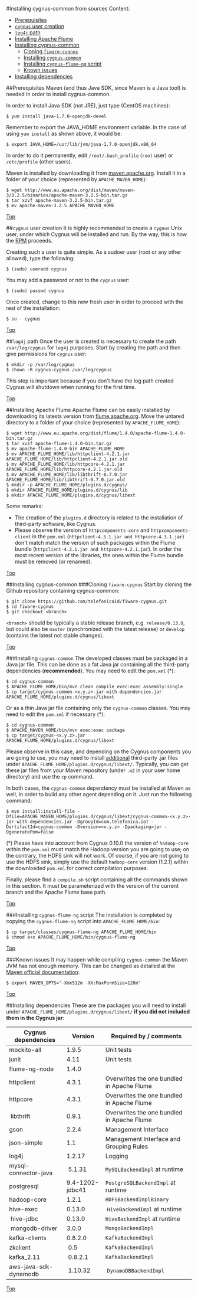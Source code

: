 #<a name="top"></a>Installing cygnus-common from sources
Content:

* [Prerequisites](#section1)
* [`cygnus` user creation](#section2)
* [`log4j` path](#section3)
* [Installing Apache Flume](#section4)
* [Installing cygnus-common](#section5)
    * [Cloning `fiware-cygnus`](#section5.1)
    * [Installing `cygnus-common`](#section5.2)
    * [Installing `cygnus-flume-ng` script](#section5.3)
    * [Known issues](#section5.4)
* [Installing dependencies](#section6)

##<a name="section1"></a>Prerequisites
Maven (and thus Java SDK, since Maven is a Java tool) is needed in order to install cygnus-common.

In order to install Java SDK (not JRE), just type (CentOS machines):

    $ yum install java-1.7.0-openjdk-devel

Remember to export the JAVA_HOME environment variable. In the case of using `yum install` as shown above, it would be:

    $ export JAVA_HOME=/usr/lib/jvm/java-1.7.0-openjdk.x86_64

In order to do it permanently, edit `/root/.bash_profile` (`root` user) or `/etc/profile` (other users).

Maven is installed by downloading it from [maven.apache.org](http://maven.apache.org/download.cgi). Install it in a folder of your choice (represented by `APACHE_MAVEN_HOME`):

    $ wget http://www.eu.apache.org/dist/maven/maven-3/3.2.5/binaries/apache-maven-3.2.5-bin.tar.gz
    $ tar xzvf apache-maven-3.2.5-bin.tar.gz
    $ mv apache-maven-3.2.5 APACHE_MAVEN_HOME

[Top](#top)

##<a name="section2"></a>`cygnus` user creation
It is highly recommended to create a `cygnus` Unix user, under which Cygnus will be installed and run. By the way, this is how the [RPM](./install_with_rpm.md) proceeds.

Creating such a user is quite simple. As a sudoer user (root or any other allowed), type the following:

    $ (sudo) useradd cygnus

You may add a password or not to the `cygnus` user:

    $ (sudo) passwd cygnus

Once created, change to this new fresh user in order to proceed with the rest of the installation:

    $ su - cygnus

[Top](#top)

##<a name="section3"></a>`log4j` path
Once the user is created is necessary to create the path `/var/log/cygnus` for `log4j` purposes. Start by creating the path and then give permissions for `cygnus` user:

    $ mkdir -p /var/log/cygnus
    $ chown -R cygnus:cygnus /var/log/cygnus

This step is important because if you don't have the log path created Cygnus will shutdown when running for the first time.

[Top](#top)

##<a name="section4"></a>Installing Apache Flume
Apache Flume can be easily installed by downloading its latests version from [flume.apache.org](http://flume.apache.org/download.html). Move the untared directory to a folder of your choice (represented by `APACHE_FLUME_HOME`):

    $ wget http://www.eu.apache.org/dist/flume/1.4.0/apache-flume-1.4.0-bin.tar.gz
    $ tar xvzf apache-flume-1.4.0-bin.tar.gz
    $ mv apache-flume-1.4.0-bin APACHE_FLUME_HOME
    $ mv APACHE_FLUME_HOME/lib/httpclient-4.2.1.jar APACHE_FLUME_HOME/lib/httpclient-4.2.1.jar.old
    $ mv APACHE_FLUME_HOME/lib/httpcore-4.2.1.jar APACHE_FLUME_HOME/lib/httpcore-4.2.1.jar.old
    $ mv APACHE_FLUME_HOME/lib/libthrift-0.7.0.jar APACHE_FLUME_HOME/lib/libthrift-0.7.0.jar.old
    $ mkdir -p APACHE_FLUME_HOME/plugins.d/cygnus/
    $ mkdir APACHE_FLUME_HOME/plugins.d/cygnus/lib
    $ mkdir APACHE_FLUME_HOME/plugins.d/cygnus/libext

Some remarks:

* The creation of the `plugins.d` directory is related to the installation of third-party software, like Cygnus.
* Please observe the version of `httpcomponents-core` and `httpcomponents-client` in the `pom.xml` (`httpclient-4.3.1.jar and httpcore-4.3.1.jar`) don't match match the version of such packages within the Flume bundle (`httpclient-4.2.1.jar and httpcore-4.2.1.jar`). In order the most recent version of the libraries, the ones within the Flume bundle must be removed (or renamed).

[Top](#top)

##<a name="section5"></a>Installing cygnus-common
###<a name="section5.1"></a>Cloning `fiware-cygnus`
Start by cloning the Github repository containing cygnus-common:

    $ git clone https://github.com/telefonicaid/fiware-cygnus.git
    $ cd fiware-cygnus
    $ git checkout <branch>

`<branch>` should be typically a stable release branch, e.g. `release/0.13.0`, but could also be `master` (synchronized with the latest release) or `develop` (contains the latest not stable changes).

[Top](#top)

###<a name="section5.2"></a>Installing `cygnus-common`
The developed classes must be packaged in a Java jar file. This can be done as a fat Java jar containing all the third-party dependencies  (**recommended**). You may need to edit the `pom.xml` (\*):

    $ cd cygnus-common
    $ APACHE_FLUME_HOME/bin/mvn clean compile exec:exec assembly:single
    $ cp target/cygnus-common-<x.y.z>-jar-with-dependencies.jar APACHE_FLUME_HOME/plugins.d/cygnus/libext

Or as a thin Java jar file containing only the `cygnus-common` classes. You may need to edit the `pom.xml` if necessary (\*):

    $ cd cygnus-common
    $ APACHE_MAVEN_HOME/bin/mvn exec:exec package
    $ cp target/cygnus-<x.y.z>.jar APACHE_FLUME_HOME/plugins.d/cygnus/libext

Please observe in this case, and depending on the Cygnus components you are going to use, you may need to install [additional](#section5) third-party .jar files under `APACHE_FLUME_HOME/plugins.d/cygnus/libext/`. Typically, you can get these jar files from your Maven repository (under `.m2` in your user home directory) and use the `cp` command.

In both cases, the `cygnus-common` dependency must be installed at Maven as well, in order to build any other agent depending on it. Just run the following command:

    $ mvn install:install-file -Dfile=APACHE_MAVEN_HOME/plugins.d/cygnus/libext/cygnus-common-<x.y.z>-jar-with-dependencies.jar -DgroupId=com.telefonica.iot -DartifactId=cygnus-common -Dversion=<x.y.z> -Dpackaging=jar -DgeneratePom=false

(*) Please have into account from Cygnus 0.10.0 the version of `hadoop-core` within the `pom.xml` must match the Hadoop version you are going to use; on the contrary, the HDFS sink will not work. Of course, if you are not going to use the HDFS sink, simply use the default `hadoop-core` version (1.2.1) within the downloaded `pom.xml` for correct compilation purposes.

Finally, please find a `compile.sh` script containing all the commands shown in this section. It must be parameterized with the version of the current branch and the Apache Flume base path.

[Top](#top)

###<a name="section5.3"></a>Installing `cygnus-flume-ng` script
The installation is completed by copying the `cygnus-flume-ng` script into `APACHE_FLUME_HOME/bin`:

    $ cp target/classes/cygnus-flume-ng APACHE_FLUME_HOME/bin
    $ chmod a+x APACHE_FLUME_HOME/bin/cygnus-flume-ng

[Top](#top)

###<a name="section5.4"></a>Known issues
It may happen while compiling `cygnus-common` the Maven JVM has not enough memory. This can be changed as detailed at the [Maven official documentation](https://cwiki.apache.org/confluence/display/MAVEN/OutOfMemoryError):

    $ export MAVEN_OPTS="-Xmx512m -XX:MaxPermSize=128m"

[Top](#top)

##<a name="section6"></a>Installing dependencies
These are the packages you will need to install under `APACHE_FLUME_HOME/plugins.d/cygnus/libext/` **if you did not included them in the Cygnus jar**:

| Cygnus dependencies | Version | Required by / comments |
|---|---|---|
| mockito-all | 1.9.5 | Unit tests |
| junit | 4.11 | Unit tests |
| flume-ng-node | 1.4.0 | |
| httpclient | 4.3.1 | Overwrites the one bundled in Apache Flume |
| httpcore | 4.3.1 | Overwrites the one bundled in Apache Flume |
| libthrift | 0.9.1 | Overwrites the one bundled in Apache Flume |
| gson | 2.2.4 | Management Interface |
| json-simple | 1.1 | Management Interface and Grouping Rules |
| log4j | 1.2.17 | Logging |
| mysql-connector-java | 5.1.31 | `MySQLBackendImpl` at runtime |
| postgresql | 9.4-1202-jdbc41 | `PostgreSQLBackendImpl` at runtime |
| hadoop-core | 1.2.1 | `HDFSBackendImplBinary` |
| hive-exec | 0.13.0 | `HiveBackendImpl` at runtime |
| hive-jdbc | 0.13.0 | `HiveBackendImpl` at runtime |
| mongodb-driver | 3.0.0 | `MongoBackendImpl` |
| kafka-clients | 0.8.2.0 | `KafkaBackendImpl` |
| zkclient | 0.5 | `KafkaBackendImpl` |
| kafka_2.11 | 0.8.2.1 | `KafkaBackendImpl` |
| aws-java-sdk-dynamodb | 1.10.32 | `DynamoDBBackendImpl` |

[Top](#top)
